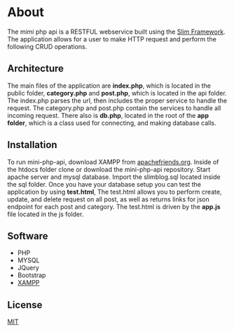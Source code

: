 # About
The mimi php api is a RESTFUL webservice built using the [Slim Framework](https://www.slimframework.com/). The application allows for a user to 
make HTTP request and perform the following CRUD operations.

## Architecture
The main files of the application are **index.php**, which is located in the public folder, **category.php** and **post.php**,
which is located in the api folder. The index.php parses the url, then includes the proper service to handle the request.
The category.php and post.php contain the services to handle all incoming request. There also is **db.php**, located in the root
of the **app folder**, which is a class used for connecting, and making database calls.


## Installation
To run mini-php-api, download XAMPP from [apachefriends.org](https://www.apachefriends.org/download.html). Inside of the htdocs
folder clone or download the mini-php-api repository. Start apache server and mysql database. Import the slimblog.sql located inside
the sql folder. Once you have your database setup you can test the application by using **test.html**, The test.html allows you to 
perform create, update, and delete request on all post, as well as returns links for json endpoint for each post and category.
The test.html is driven by the **app.js** file located in the js folder. 

## Software
- PHP
- MYSQL
- JQuery
- Bootstrap
- [XAMPP](https://www.apachefriends.org/index.html)

## License 
[MIT](https://opensource.org/licenses/MIT)
